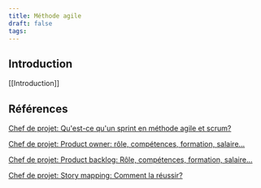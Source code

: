 ```yaml
---
title: Méthode agile
draft: false
tags:
---
```

## Introduction

[[Introduction]]

## Références

[Chef de projet: Qu'est-ce qu'un sprint en méthode agile et scrum?](https://chef-de-projet.fr/sprint-agile-scrum/)

[Chef de projet: Product owner: rôle, compétences, formation, salaire...](https://chef-de-projet.fr/metiers/product-owner/)

[Chef de projet: Product backlog: Rôle, compétences, formation, salaire...](https://chef-de-projet.fr/product-backlog/)

[Chef de projet: Story mapping: Comment la réussir?](https://chef-de-projet.fr/story-mapping/)